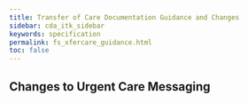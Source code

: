 ```yaml
---
title: Transfer of Care Documentation Guidance and Changes
sidebar: cda_itk_sidebar
keywords: specification
permalink: fs_xfercare_guidance.html
toc: false
---
```


## Changes to Urgent Care Messaging
